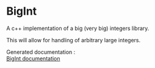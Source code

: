 # BigInt

A c++ implementation of a big (very big) integers library.

This will allow for handling of arbitrary large integers.

Generated documentation :  
[BigInt documentation](http://adrienjarretier.github.io/BigIntDoc/classBigInt.html)
